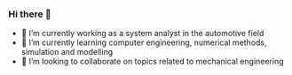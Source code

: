### Hi there 👋
- 🔭 I’m currently working as a system analyst in the automotive field
- 🌱 I’m currently learning computer engineering, numerical methods, simulation and modelling
- 👯 I’m looking to collaborate on topics related to mechanical engineering
<!--
**RolandKarb/RolandKarb** is a ✨ _special_ ✨ repository because its `README.md` (this file) appears on your GitHub profile.

Here are some ideas to get you started:

- 🔭 I’m currently working as a requirements engineer in the automotive field
- 🌱 I’m currently learning python, numerical methods, simulation and modelling
- 👯 I’m looking to collaborate on topics related to mechanical engineering

